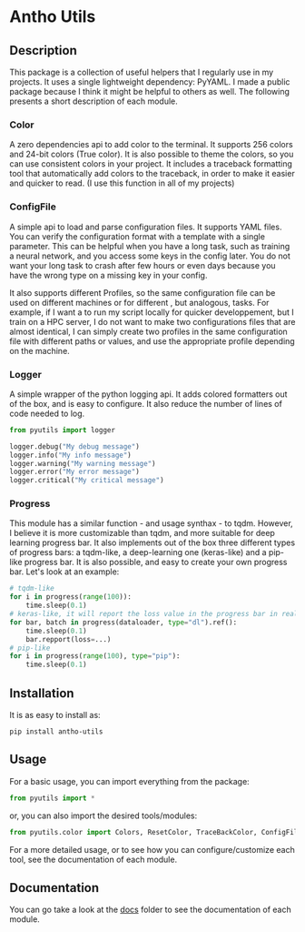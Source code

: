 # Antho Utils
## Description
This package is a collection of useful helpers that I regularly use in my projects. It uses a single lightweight 
dependency: PyYAML. I made a public package because I think it might be helpful to others as well. The following presents
a short description of each module.

### Color
A zero dependencies api to add color to the terminal. It supports 256 colors and 24-bit colors (True color). It is also
possible to theme the colors, so you can use consistent colors in your project. It includes a traceback formatting tool
that automatically add colors to the traceback, in order to make it easier and quicker to read. (I use this function in 
all of my projects)

### ConfigFile
A simple api to load and parse configuration files. It supports YAML files. You can verify the configuration format with
a template with a single parameter.  This can be helpful when you have a long task, such as training a neural network,
and you access some keys in the config later. You do not want your long task to crash after few hours or even days 
because you have the wrong type on a missing key in your config.

It also supports different Profiles, so the same configuration file can be used on different machines or for different
, but analogous, tasks. For example, if I want a to run my script locally for quicker developpement, but I train on a 
HPC server, I do not want to make two configurations files that are almost identical, I can simply create two profiles 
in the same configuration file with different paths or values, and use the appropriate profile depending on the machine.

### Logger
A simple wrapper of the python logging api. It adds colored formatters out of the box, and is easy to configure. It 
also reduce the number of lines of code needed to log.
```python
from pyutils import logger

logger.debug("My debug message")
logger.info("My info message")
logger.warning("My warning message")
logger.error("My error message")
logger.critical("My critical message")
```

### Progress
This module has a similar function - and usage synthax - to tqdm. However, I believe it is more customizable than tqdm, and more suitable for
deep learning progress bar. It also implements out of the box three different types of progress bars: a tqdm-like,
a deep-learning one (keras-like) and a pip-like progress bar. It is also possible, and easy to create your own 
progress bar. Let's look at an example:
```python
# tqdm-like
for i in progress(range(100)):
    time.sleep(0.1)
# keras-like, it will report the loss value in the progress bar in real-time
for bar, batch in progress(dataloader, type="dl").ref():
    time.sleep(0.1)
    bar.repport(loss=...)
# pip-like
for i in progress(range(100), type="pip"):
    time.sleep(0.1)
```

## Installation
It is as easy to install as:
```shell
pip install antho-utils
```

## Usage
For a basic usage, you can import everything from the package:
```python
from pyutils import *
```
or, you can also import the desired tools/modules:
```python
from pyutils.color import Colors, ResetColor, TraceBackColor, ConfigFile, Logger, LoggerType, progress, prange
```
For a more detailed usage, or to see how you can configure/customize each tool, see the documentation of each module.

## Documentation
You can go take a look at the [docs](docs) folder to see the documentation of each module.
